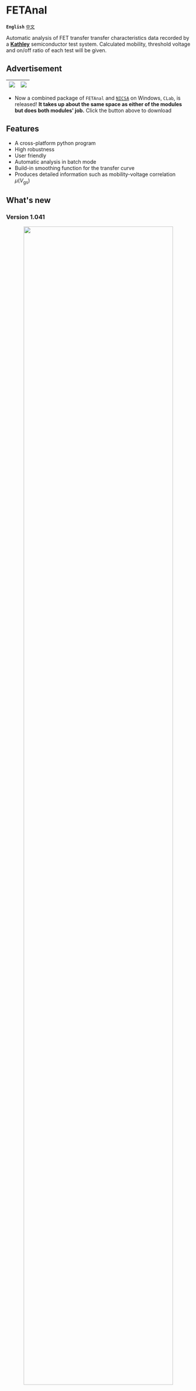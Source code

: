 # FETAnal
**`English`** [`中文`](/README_zh-CN.md)

Automatic analysis of FET transfer transfer characteristics data recorded by a [**Kathley**](http://www.tek.com/Keithley) semiconductor test system. Calculated mobility, threshold voltage and on/off ratio of each test will be given.

## Advertisement
[![](https://img.shields.io/badge/Download%20at%20GitHub-CLab%20for%20Windows-important?style=for-the-badge&logo=github)](https://github.com/Z-H-Sun/NICSA/releases/download/v1.081/CLab_Win_Release.NICSA_1.081%2BFETAnal_1.041.zip)|[![](https://img.shields.io/badge/Download%20at%20BaiduPan-Passcode:%20csme-informational?style=for-the-badge&logo=google-cloud)](https://pan.baidu.com/s/1QjKGhEvYMKCmh4mWc1mJIg)
---|---

* Now a combined package of `FETAnal` and [`NICSA`](https://github.com/Z-H-Sun/NICSA) on Windows, `CLab`, is released! **It takes up about the same space as either of the modules but does both modules' job.** Click the button above to download

## Features
* A cross-platform python program
* High robustness
* User friendly
* Automatic analysis in batch mode
* Build-in smoothing function for the transfer curve
* Produces detailed information such as mobility-voltage correlation *μ*(*V*<sub>gs</sub>)

## What's new

### Version 1.041
<p align="center"><img src="/update1.png" width="90%" height="90%"></p>

* Starting from this version, please note that the configuration file was renamed from `Config.ini` to `FETAnal.config`, which bears more functions
* Optimized user interface (For Windows users)
* Users can now create a desktop shortcut with preset setups by simply double-clicking `CreateDesktopShortcuts.exe` (For Windows users)
* The executable is now compiled by [`Nuitka`](https://github.com/Nuitka/Nuitka), which translates Python into a C level program and runs **twice as fast** as the native CPython interpreter! (For Windows users)
* The release package switched to a better backend for GUI (Tk/Tcl → Qt for Windows users, MacOS → Tk/Tcl or Qt for Mac users)
* Experimental features:
  * Customizable window size
  * Automatic placement of the the console window (*for Windows only*) and the figure window so that they will not overlap
  * Changed the figure title to the name of the input file

### Version 1.04
* Switched to `xlrd`: no more dependency on Microsoft Excel OLE, and process faster
* Added support for \*nix systems (Mac/Linux)
* Solved the "space-in-filename" issue
* Current settings will be printed out in the terminal for checking
* Automatically get `ColGateV` and `ColIDrain`
* Bug fixes

## Runtime Environment and Download Links
The requirements listed below are recommended for running this program. If not met, however, workarounds are also provided here.

### For Windows [![](https://img.shields.io/badge/Download%20for%20Windows-FETAnal%20Ver%201.041-0078d6?style=plastic&logo=windows)](https://github.com/Z-H-Sun/FETAnal/releases/download/v1.041/FETAnal_1.041_Win_Release.zip)
* Windows 7 **64-bit OS** or higher
* **It is recommended** to use the compiled program, because it is now a C-level program and runs much faster. You can download the [release package](https://github.com/Z-H-Sun/FETAnal/releases/download/v1.041/FETAnal_1.041_Win_Release.zip), extract it to anywhere, and run `FETAnal\FETAnal.exe`

  * You will need Microsoft Visual C++ Redistributable for Visual Studio 2015-2019 installed ([![](https://img.shields.io/badge/Download-VCRedist-00599c?style=plastic&logo=c%2B%2B)](https://aka.ms/vs/16/release/vc_redist.x64.exe)); otherwise, the system will prompt you that "vcruntime140.dll is missing." However, **it is very likeyly that you have already installed it** because a lot of other softwares depend on it
* **\[Ad\] Alternatively, you can download `CLab`, which includes `FETAnal` but is more than `FETAnal`!** [![](https://img.shields.io/badge/Download%20for%20Windows-CLab%20%28with%20FETAnal%29-0078d6?style=plastic&logo=windows)](https://github.com/Z-H-Sun/NICSA/releases/download/v1.081/CLab_Win_Release.NICSA_1.081%2BFETAnal_1.041.zip)

* If you, **as a developer**, want to debug the source code and use **your own Python** environment, you can download the developers' package. It is no longer under maintenance since version 1.0.4. Although it is not recommended, if you would still like to do so, please refer to the documentation of [previous versions](https://github.com/Z-H-Sun/FETAnal/tree/v1.04) ~~with an executable, `FETAnal.exe`, served as "wrapper script", which enables the drag-drop function and prevents abrupt exit on error. You must make sure you have~~

  * ~~Python 2.7/3.4 or higher and with the following library~~

    * ~~Numpy >= 1.12 \[also required by Matplotlib\]~~
    * ~~Matplotlib >= 2.2~~
    * ~~xlrd >= 1.0~~
  * ~~No VC runtime library required~~

### For Mac OS [![](https://img.shields.io/badge/Download%20for%20Mac%20OS%20X-FETAnal%20Ver%201.041-999999?style=plastic&logo=apple)](https://github.com/Z-H-Sun/FETAnal/releases/download/v1.041/FETAnal_1.041_Mac.zip)
* Mac OS X 10.10 or higher

Fortunately, Python 2.7 with Matplotlib 1.3 and Numpy 1.8 was built-in to Mac OS X. However, `xlrd` should be set up additionally; **Or, if you do not want to deal with those `pip` stuff, we provide [this package](https://github.com/Z-H-Sun/FETAnal/releases/download/v1.041/FETAnal_1.041_Mac.zip) with xlrd 1.2.0 integrated** \(which was extracted from official website [PyPI.org](https://pypi.org/project/xlrd/)\).

### For Linux [![](https://img.shields.io/badge/Git%20Clone%20for%20Linux-FETAnal%20Ver%201.041-e95420?style=plastic&logo=ubuntu)](https://github.com/Z-H-Sun/FETAnal.git)
* Must be with a desktop environment to display GUI
* Python >= 2.7 with

  * Numpy >= 1.8
  * Matplotlib >= 1.3
  * xlrd >= 1.0
  
After proper deployment, only [FETAnal](/FETAnal) and [FETAnal.config](/FETAnal.config) need to be downloaded. Place them in the same folder. Run `chmod +x FETAnal` in bash to make it executable.

For \*nix systems (Mac OS X and Linux), if you have deployed a Python3 environment rather than Python2, you may want to change the first line of `FETAnal` to `#!/usr/bin/env python3` instead.

## How to use
### Before you run
* Be sure to follow the instructions in [the previous section](/README.md#runtime-environment-and-download-links) to **download and set up properly**.
* For Windows Version 1.081, you can run `CreateDesktopShortcuts.exe` first for more convenient usage;
* Make sure you have **set up all experimental parameters properly in `FETAnal.config`** following the instructions inside, including the dielectric layer property, length-to-width ratio, column number in the spreadsheet, etc. The section [Examples](/README.md#examples) will show you more detailedly about the settings.
* If you leave `ColGateV` and `ColIDrain` zeros, the program will automatically find the column numbers of *V*<sub>gs</sub> and *I*<sub>ds</sub> from spreadsheets, in which case you must make sure that the column headers are named exactly as "GateV" and "IDRAIN"/"IDLIN", respectively.
* If you leave `W` and `L` zeros, the program will automatically find the widths and lengths of channel from filenames, in which case you must name the spreadsheet files this way: \*\<width\>\*\<length\>\*.xls, where \<width\> or \<length\> must be an interger **followed by the same unit**, "um" (some acceptable versions: 100um, 1mm, 50 um, 50-um, 50_um, etc.).
* The config file of the 1.041 version was written with some experimental functions. *If they mess things up, which are not likely, please delete those lines*.

### Run the program
* For Windows and Mac OS X, double-click on the executable to run;

  * For Mac OS X, **make sure that the default application for executables is "Utilities → Terminal"**
  * For Mac OS X, execution of Internet files may be blocked by the system's gatekeeper; **you can manually allow running this program in System Preferences → Security & Privacy → General**
* For either Windows, Mac, or Linux, you can also run `<path/to/>FETAnal` in cmd/bash to lunch the program;
* When prompted to "Enter \`-config' or .xls files array or their path", you can do any of the following:

  * Entering `-config`, which will open `FETAnal.config` for you to check or change the settings;
  * Entering a folder's name, after which all the .xls or .xlsx files inside will be analyzed;
  * Entering a single filename, or a series of filenames, **each separated with space**, after which these .xls or .xlsx files will be analyzed

    * No need to worry if any spreadsheet among them are *not* generated by transfer characteristics measurements, since they will be ignored by the program;
    * Note that if the filename/dirname contains spaces, you need to use quotation marks to wrap around it (or in Mac OS, you can use `\ ` to escape a space character)
    * The filename/dirname should not be longer than 260 characters, which is caused by Python, so please don't blame me for that :)

  * Dragging the folder/file/files of interest to the terminal, which can save effort in inputing (Typically, the system will take care of the "space-in-filename" issue for you, so you do not need to do anything else);
  * \[For Windows only\], dragging the folder/file/files *to the executable* **can do the same trick with above**;

    * For the compiled version, it would be more convenient if you **create a desktop link** (shortcut) to `FETAnal.exe`, because then you can **drag the folder/file/files directly to that shortcut and open it with `FETAnal`**

* For either Windows, Mac OS, or linux, to run `<path/to/>FETAnal [bar] [foo]` in cmd/bash **is equivalent to** running the program without arguments followed by entering `[bar] [foo]` to the program;

### Results Output
<p align="center"><img src="/screenshot.png" width="80%" height="80%"></p>

* Data processing: each transfer curve is smoothed with a Savitzky-Golay filter, and then every five points are taken for a linear fit. The mobility (*μ*) and threshold voltage (*V*<sub>th</sub>) are then extracted using the following equation:<p align="center">√*I*<sub>ds</sub> = √\[(*μ C' W*)/(2*L*)\] (*V*<sub>gs</sub> − *V*<sub>th</sub>)</p>
* For each spreadsheet, unless not applicable, the program will print some important results to the terminal as shown in the picture above. They are: maximal mobility (*μ*) and threshold voltage (*V*\_th) in both forward scan (f) and backward scan (b), and on/off ratio.
* The aforementioned results will also be saved to `./Results/Results_mmddyy_HHMMSS.csv`, which you may open with Microsoft Excel. *If multiple files are analyzed, the path of the first file will be taken as the storage path.* A more detailed and exhaustive report is saved to `./Results/Data_mmddyy_HHMMSS.csv`, including the correlation between mobility/threshold voltage and gate voltage, *μ*(*V*<sub>gs</sub>) and *V*<sub>th</sub>(*V*<sub>gs</sub>).
* Figure of transfer curves will be shown in a separate GUI window, where square (scatter gram) is for √I-V, solid line for smoothed transfer curve, dashed line for linear fit (where *μ* is maximal), "+" (scatter gram) for mobility-voltage correlation, and different colors for distinguishing a forward scan from a backward one.
* These figures are stored at "./Results/\<filename\>.png" (or .svg, .bmp or some other formats else if you change `PICEXT` in `FETAnal.config`).
* Scroll the mouse wheel on the figure to view the previous/next one.

## Examples
* Two examples are provided [here](/Examples). You can download them as a zip file [here](https://github.com/Z-H-Sun/FETAnal/releases/download/v1.04/Examples.zip).
* For 'arc CNT', set DIELECTRIC = 0, W, L = 0, 0, and TD\[0\] = 300 which means the dielectric layer is SiOx of 300 nm thick, and the length-to-width ratio will be automatically extracted from filenames.
* For 'cytop', set DIELECTRIC = -1 and DCP = 3.7e-9, since the reported capacitance of CYTOP dielectric layer (processed through a certain procedure) is 3.7×10<sup>−9</sup> F/cm<sup>2</sup>; besides, set W, L = 20, 1, which means the length-to-width ratio of the channel is 1/20 for **every test** (so you do not need to specify in the filename). Note that in this folder, 'TPDBP-C-3-o' recorded the data of output characteristics rather than transfer characteristics, but do not worry since the program will leave it alone and process the data in other files properly.

## Developers
* If you want to compile the Python script on Windows, you may use [`Nuitka`](https://github.com/Nuitka/Nuitka) by running `Compile\make.bat`. ~~It is crucial **not** to install `numpy` higher than 1.16.2 nor `matplotlib` higher than 3.0.2. *If you don't believe that, just try and you'll know why*.~~ (Already fixed by higher versions)
* This tool is rather unreliable at the current stage, and it is usually very tricky to compile executables. Please see [the corresponding section in `NICSA`](https://github.com/Z-H-Sun/NICSA#developers) for reference
